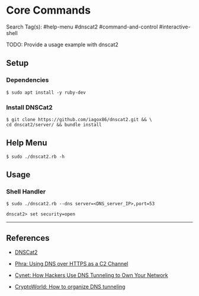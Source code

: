 # Core Commands

Search Tag(s): #help-menu #dnscat2 #command-and-control #interactive-shell

TODO: Provide a usage example with dnscat2

## Setup

### Dependencies

```
$ sudo apt install -y ruby-dev
```

### Install DNSCat2

```
$ git clone https://github.com/iagox86/dnscat2.git && \
cd dnscat2/server/ && bundle install
```

## Help Menu

```
$ sudo ./dnscat2.rb -h
```

## Usage

### Shell Handler

```
$ sudo ./dnscat2.rb --dns server=<DNS_server_IP>,port=53

dnscat2> set security=open
```

---
## References

- [DNSCat2](https://github.com/iagox86/dnscat2)

- [Phra: Using DNS over HTTPS as a C2 Channel](https://iwantmore.pizza/posts/dnscat2-over-doh.html)

- [Cynet: How Hackers Use DNS Tunneling to Own Your Network](https://www.cynet.com/attack-techniques-hands-on/how-hackers-use-dns-tunneling-to-own-your-network/)

- [CryptoWorld: How to organize DNS tunneling](https://cryptoworld.su/kak-organizovat-dns-tunneling/)